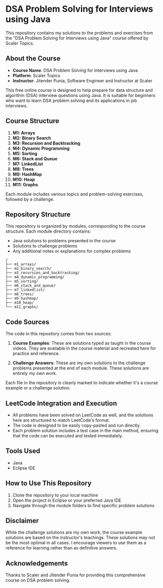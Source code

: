 # DSA Problem Solving for Interviews using Java

This repository contains my solutions to the problems and exercises from the "DSA Problem Solving for Interviews using Java" course offered by Scaler Topics.

## About the Course

- **Course Name**: DSA Problem Solving for Interviews using Java
- **Platform**: Scaler Topics
- **Instructor**: Jitender Punia, Software Engineer and Instructor at Scaler

This free online course is designed to help prepare for data structure and algorithm (DSA) interview questions using Java. It is suitable for beginners who want to learn DSA problem solving and its applications in job interviews.

## Course Structure

1. **M1: Arrays**
2. **M2: Binary Search**
3. **M3: Recursion and Backtracking**
4. **M4: Dynamic Programming**
5. **M5: Sorting**
6. **M6: Stack and Queue**
7. **M7: LinkedList**
8. **M8: Trees**
9. **M9: HashMap**
10. **M10: Heap**
11. **M11: Graphs**

Each module includes various topics and problem-solving exercises, followed by a challenge.

## Repository Structure

This repository is organized by modules, corresponding to the course structure. Each module directory contains:
- Java solutions to problems presented in the course
- Solutions to challenge problems
- Any additional notes or explanations for complex problems

```
/
├── m1_arrays/
├── m2_binary_search/
├── m3_recursion_and_backtracking/
├── m4_dynamic_programming/
├── m5_sorting/
├── m6_stack_and_queue/
├── m7_linkedlist/
├── m8_trees/
├── m9_hashmap/
├── m10_heap/
└── m11_graphs/
```

## Code Sources

The code in this repository comes from two sources:

1. **Course Examples**: These are solutions typed as taught in the course videos. They are available in the course material and recreated here for practice and reference.

2. **Challenge Answers**: These are my own solutions to the challenge problems presented at the end of each module. These solutions are entirely my own work.

Each file in the repository is clearly marked to indicate whether it's a course example or a challenge solution.

## LeetCode Integration and Execution

- All problems have been solved on LeetCode as well, and the solutions here are structured to match LeetCode's format.
- The code is designed to be easily copy-pasted and run directly.
- Each problem solution includes a test case in the main method, ensuring that the code can be executed and tested immediately.

## Tools Used

- Java
- Eclipse IDE

## How to Use This Repository

1. Clone the repository to your local machine
2. Open the project in Eclipse or your preferred Java IDE
3. Navigate through the module folders to find specific problem solutions

## Disclaimer

While the challenge solutions are my own work, the course example solutions are based on the instructor's teachings. These solutions may not be the most optimal in all cases. I encourage viewers to use them as a reference for learning rather than as definitive answers.

## Acknowledgements

Thanks to Scaler and Jitender Punia for providing this comprehensive course on DSA problem solving.